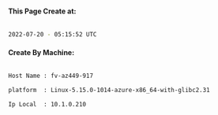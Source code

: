 
   
#### This Page Create at:

```bash

2022-07-20 - 05:15:52 UTC

```

#### Create By Machine:

```bash

Host Name : fv-az449-917

platform  : Linux-5.15.0-1014-azure-x86_64-with-glibc2.31

Ip Local  : 10.1.0.210

```

